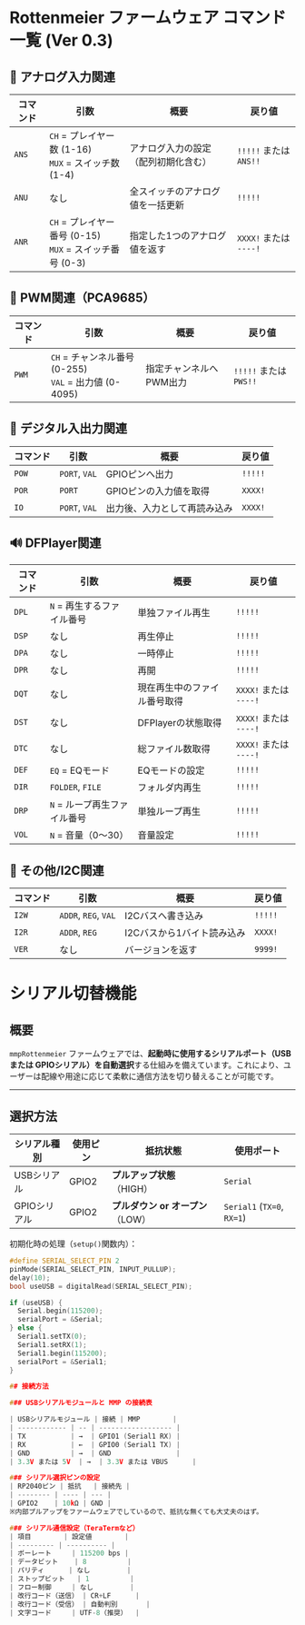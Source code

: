 # Rottenmeier ファームウェア コマンド一覧 (Ver 0.3)

## 🔶 アナログ入力関連

| コマンド | 引数                        | 概要                              | 戻り値      |
|----------|-----------------------------|-----------------------------------|-------------|
| `ANS`    | `CH` = プレイヤー数 (1-16) <br> `MUX` = スイッチ数 (1-4) | アナログ入力の設定（配列初期化含む） | `!!!!!` または `ANS!!` |
| `ANU`    | なし                        | 全スイッチのアナログ値を一括更新         | `!!!!!`     |
| `ANR`    | `CH` = プレイヤー番号 (0-15) <br> `MUX` = スイッチ番号 (0-3) | 指定した1つのアナログ値を返す           | `XXXX!` または `----!` |

## 🔷 PWM関連（PCA9685）

| コマンド | 引数                              | 概要                         | 戻り値          |
|----------|-----------------------------------|------------------------------|-----------------|
| `PWM`    | `CH` = チャンネル番号 (0-255) <br> `VAL` = 出力値 (0-4095) | 指定チャンネルへPWM出力        | `!!!!!` または `PWS!!` |

## 🔸 デジタル入出力関連

| コマンド | 引数                              | 概要                         | 戻り値        |
|----------|-----------------------------------|------------------------------|---------------|
| `POW`    | `PORT`, `VAL`                     | GPIOピンへ出力               | `!!!!!`       |
| `POR`    | `PORT`                            | GPIOピンの入力値を取得        | `XXXX!`       |
| `IO`     | `PORT`, `VAL`                     | 出力後、入力として再読み込み   | `XXXX!`       |

## 🔊 DFPlayer関連

| コマンド | 引数                       | 概要                     | 戻り値            |
|----------|----------------------------|--------------------------|-------------------|
| `DPL`    | `N` = 再生するファイル番号 | 単独ファイル再生           | `!!!!!`           |
| `DSP`    | なし                       | 再生停止                   | `!!!!!`           |
| `DPA`    | なし                       | 一時停止                   | `!!!!!`           |
| `DPR`    | なし                       | 再開                       | `!!!!!`           |
| `DQT`    | なし                       | 現在再生中のファイル番号取得 | `XXXX!` または `----!` |
| `DST`    | なし                       | DFPlayerの状態取得         | `XXXX!` または `----!` |
| `DTC`    | なし                       | 総ファイル数取得            | `XXXX!` または `----!` |
| `DEF`    | `EQ` = EQモード            | EQモードの設定              | `!!!!!`           |
| `DIR`    | `FOLDER`, `FILE`           | フォルダ内再生              | `!!!!!`           |
| `DRP`    | `N` = ループ再生ファイル番号 | 単独ループ再生              | `!!!!!`           |
| `VOL`    | `N` = 音量（0〜30）        | 音量設定                    | `!!!!!`           |

## 🧩 その他/I2C関連

| コマンド | 引数                              | 概要                         | 戻り値        |
|----------|-----------------------------------|------------------------------|---------------|
| `I2W`    | `ADDR`, `REG`, `VAL`              | I2Cバスへ書き込み             | `!!!!!`       |
| `I2R`    | `ADDR`, `REG`                     | I2Cバスから1バイト読み込み     | `XXXX!`       |
| `VER`    | なし                               | バージョンを返す              | `9999!`       |


# シリアル切替機能

## 概要

`mmpRottenmeier` ファームウェアでは、**起動時に使用するシリアルポート（USB または GPIOシリアル）を自動選択**する仕組みを備えています。これにより、ユーザーは配線や用途に応じて柔軟に通信方法を切り替えることが可能です。

---

## 選択方法

| シリアル種別 | 使用ピン     | 抵抗状態             | 使用ポート    |
|--------------|--------------|----------------------|----------------|
| USBシリアル   | GPIO2        | **プルアップ状態**（HIGH） | `Serial`       |
| GPIOシリアル  | GPIO2        | **プルダウン or オープン**（LOW） | `Serial1` (`TX=0`, `RX=1`) |

初期化時の処理（`setup()`関数内）：

```cpp
#define SERIAL_SELECT_PIN 2
pinMode(SERIAL_SELECT_PIN, INPUT_PULLUP);
delay(10);
bool useUSB = digitalRead(SERIAL_SELECT_PIN);

if (useUSB) {
  Serial.begin(115200);
  serialPort = &Serial;
} else {
  Serial1.setTX(0);
  Serial1.setRX(1);
  Serial1.begin(115200);
  serialPort = &Serial1;
}

## 接続方法

### USBシリアルモジュールと MMP の接続表

| USBシリアルモジュール | 接続 | MMP        |
| ------------ | -- | ------------------ |
| TX           | →  | GPIO1 (Serial1 RX) |
| RX           | ←  | GPIO0 (Serial1 TX) |
| GND          | →  | GND                |
| 3.3V または 5V  | →  | 3.3V または VBUS      |

### シリアル選択ピンの設定
| RP2040ピン | 抵抗   | 接続先 |
| -------- | ---- | --- |
| GPIO2    | 10kΩ | GND |
※内部プルアップをファームウェアでしているので、抵抗な無くても大丈夫のはず。

### シリアル通信設定（TeraTermなど）
| 項目        | 設定値        |
| --------- | ---------- |
| ボーレート     | 115200 bps |
| データビット    | 8          |
| パリティ      | なし         |
| ストップビット   | 1          |
| フロー制御     | なし         |
| 改行コード（送信） | CR+LF      |
| 改行コード（受信） | 自動判別       |
| 文字コード     | UTF-8（推奨）  |
